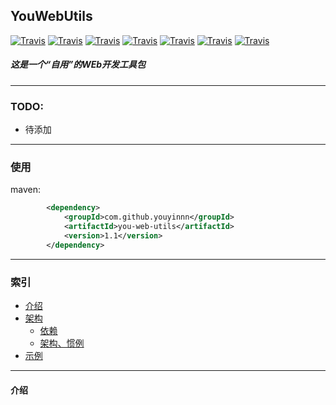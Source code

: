 ## YouWebUtils
[![Travis](https://img.shields.io/badge/version-1.1-green.svg)]()
[![Travis](https://img.shields.io/badge/servletapi-3.1.0-brightgreen.svg)]()
[![Travis](https://img.shields.io/badge/log4j2-2.9.0-brightgreen.svg)]()
[![Travis](https://img.shields.io/badge/cos-26Dec2008-brightgreen.svg)]()
[![Travis](https://img.shields.io/badge/fastjson-1.2.46-brightgreen.svg)]()
[![Travis](https://img.shields.io/badge/fastjson-1.2.46-brightgreen.svg)]()
[![Travis](https://img.shields.io/badge/javajwt-3.2.0-brightgreen.svg)]()
##### 这是一个“自用”的WEb开发工具包

- - -

### TODO:

- 待添加

- - -

### 使用

maven:
```xml
        <dependency>
            <groupId>com.github.youyinnn</groupId>
            <artifactId>you-web-utils</artifactId>
            <version>1.1</version>
        </dependency>
```

- - -

### 索引
- [介绍](#介绍)
- [架构](#架构)
  - [依赖](#依赖)
  - [架构、惯例](#架构惯例)
- [示例](#示例)

- - -

<span id="介绍"/>

#### 介绍